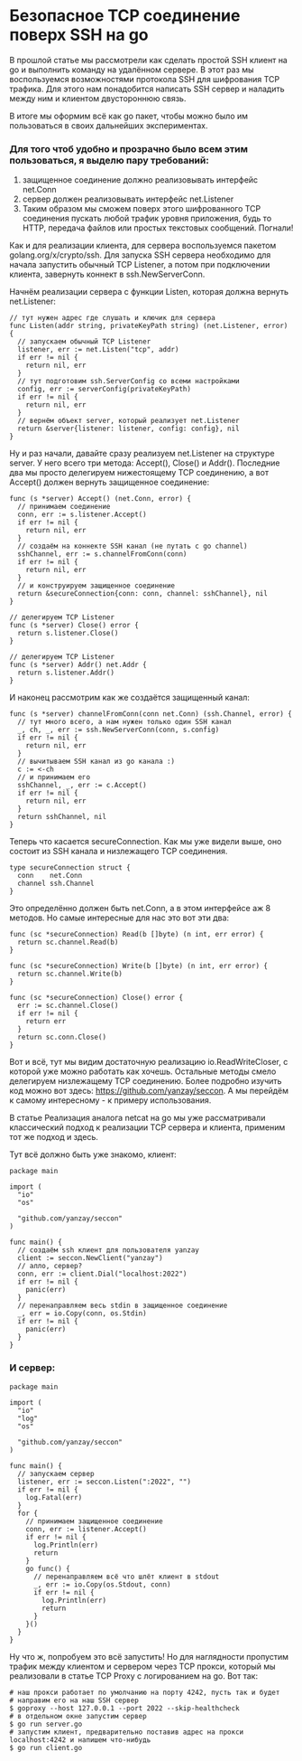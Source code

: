 # Безопасное TCP соединение поверх SSH на go

В прошлой статье мы рассмотрели как сделать простой SSH клиент на go и выполнить команду на удалённом сервере. 
В этот раз мы воспользуемся возможностями протокола SSH для шифрования TCP трафика. 
Для этого нам понадобится написать SSH сервер и наладить между ним и клиентом двустороннюю связь.

В итоге мы оформим всё как go пакет, чтобы можно было им пользоваться в своих дальнейших экспериментах.

### Для того чтоб удобно и прозрачно было всем этим пользоваться, я выделю пару требований:

1. защищенное соединение должно реализовывать интерфейс net.Conn
2. сервер должен реализовывать интерфейс net.Listener
3. Таким образом мы сможем поверх этого шифрованного TCP соединения пускать любой трафик уровня приложения, 
будь то HTTP, передача файлов или простых текстовых сообщений. Погнали!

Как и для реализации клиента, для сервера воспользуемся пакетом golang.org/x/crypto/ssh. 
Для запуска SSH сервера необходимо для начала запустить обычный TCP Listener, 
а потом при подключении клиента, завернуть коннект в ssh.NewServerConn.

Начнём реализации сервера с функции Listen, которая должна вернуть net.Listener:

```golang
// тут нужен адрес где слушать и ключик для сервера
func Listen(addr string, privateKeyPath string) (net.Listener, error) {
  // запускаем обычный TCP Listener
  listener, err := net.Listen("tcp", addr)
  if err != nil {
    return nil, err
  }
  // тут подготовим ssh.ServerConfig со всеми настройками
  config, err := serverConfig(privateKeyPath)
  if err != nil {
    return nil, err
  }
  // вернём объект server, который реализует net.Listener
  return &server{listener: listener, config: config}, nil
}
```

Ну и раз начали, давайте сразу реализуем net.Listener на структуре server. 
У него всего три метода: Accept(), Close() и Addr(). Последние два мы просто делегируем нижестоящему TCP соединению, 
а вот Accept() должен вернуть защищенное соединение:

```golang
func (s *server) Accept() (net.Conn, error) {
  // принимаем соединение
  conn, err := s.listener.Accept()
  if err != nil {
    return nil, err
  }
  // создаём на коннекте SSH канал (не путать с go channel)
  sshChannel, err := s.channelFromConn(conn)
  if err != nil {
    return nil, err
  }
  // и конструируем защищенное соединение
  return &secureConnection{conn: conn, channel: sshChannel}, nil
}

// делегируем TCP Listener
func (s *server) Close() error {
  return s.listener.Close()
}

// делегируем TCP Listener
func (s *server) Addr() net.Addr {
  return s.listener.Addr()
}
```

И наконец рассмотрим как же создаётся защищенный канал:

```golang
func (s *server) channelFromConn(conn net.Conn) (ssh.Channel, error) {
  // тут много всего, а нам нужен только один SSH канал
  _, ch, _, err := ssh.NewServerConn(conn, s.config)
  if err != nil {
    return nil, err
  }
  // вычитываем SSH канал из go канала :)
  c := <-ch
  // и принимаем его
  sshChannel, _, err := c.Accept()
  if err != nil {
    return nil, err
  }
  return sshChannel, nil
}
```

Теперь что касается secureConnection. Как мы уже видели выше, оно состоит из SSH канала и низлежащего TCP соединения.

```golang
type secureConnection struct {
  conn    net.Conn
  channel ssh.Channel
}
```

Это определённо должен быть net.Conn, а в этом интерфейсе аж 8 методов. Но самые интересные для нас это вот эти два:

```golang
func (sc *secureConnection) Read(b []byte) (n int, err error) {
  return sc.channel.Read(b)
}

func (sc *secureConnection) Write(b []byte) (n int, err error) {
  return sc.channel.Write(b)
}

func (sc *secureConnection) Close() error {
  err := sc.channel.Close()
  if err != nil {
    return err
  }
  return sc.conn.Close()
}
```

Вот и всё, тут мы видим достаточную реализацию io.ReadWriteCloser, с которой уже можно работать как хочешь. Остальные методы смело делегируем низлежащему TCP соединению.
Более подробно изучить код можно вот здесь: https://github.com/yanzay/seccon. А мы перейдём к самому интересному - к примеру использования.

В статье Реализация аналога netcat на go мы уже рассматривали классический подход к реализации TCP сервера и клиента, применим тот же подход и здесь.

Тут всё должно быть уже знакомо, клиент:

```golang
package main

import (
  "io"
  "os"

  "github.com/yanzay/seccon"
)

func main() {
  // создаём ssh клиент для пользователя yanzay
  client := seccon.NewClient("yanzay")
  // алло, сервер?
  conn, err := client.Dial("localhost:2022")
  if err != nil {
    panic(err)
  }
  // перенаправляем весь stdin в защищенное соединение
  _, err = io.Copy(conn, os.Stdin)
  if err != nil {
    panic(err)
  }
}
```

### И сервер:

```golang
package main

import (
  "io"
  "log"
  "os"

  "github.com/yanzay/seccon"
)

func main() {
  // запускаем сервер
  listener, err := seccon.Listen(":2022", "")
  if err != nil {
    log.Fatal(err)
  }
  for {
    // принимаем защищенное соединение
    conn, err := listener.Accept()
    if err != nil {
      log.Println(err)
      return
    }
    go func() {
      // перенаправляем всё что шлёт клиент в stdout
      _, err := io.Copy(os.Stdout, conn)
      if err != nil {
        log.Println(err)
        return
      }
    }()
  }
}
```

Ну что ж, попробуем это всё запустить! Но для наглядности пропустим трафик между клиентом и сервером через TCP прокси, 
который мы реализовали в статье TCP Proxy с логированием на go. Вот так:

```
# наш прокси работает по умолчанию на порту 4242, пусть так и будет
# направим его на наш SSH сервер
$ goproxy --host 127.0.0.1 --port 2022 --skip-healthcheck
# в отдельном окне запустим сервер
$ go run server.go
# запустим клиент, предварительно поставив адрес на прокси localhost:4242 и напишем что-нибудь
$ go run client.go
```
